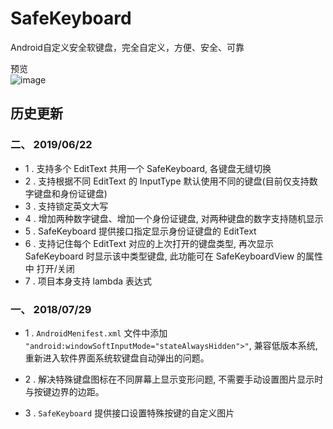# **SafeKeyboard**
Android自定义安全软键盘，完全自定义，方便、安全、可靠

预览<br>
![image](SafeKeyboard_preview_1.5x.gif)

## **历史更新**


### 二、 2019/06/22
* 1 . 支持多个 EditText 共用一个 SafeKeyboard, 各键盘无缝切换
* 2 . 支持根据不同 EditText 的 InputType 默认使用不同的键盘(目前仅支持数字键盘和身份证键盘)
* 3 . 支持锁定英文大写
* 4 . 增加两种数字键盘、增加一个身份证键盘, 对两种键盘的数字支持随机显示
* 5 . SafeKeyboard 提供接口指定显示身份证键盘的 EditText
* 6 . 支持记住每个 EditText 对应的上次打开的键盘类型, 再次显示 SafeKeyboard 时显示该中类型键盘, 此功能可在 SafeKeyboardView 的属性中 打开/关闭
* 7 . 项目本身支持 lambda 表达式

### 一、 2018/07/29
* 1 . `AndroidMenifest.xml` 文件中添加 `"android:windowSoftInputMode="stateAlwaysHidden">"`, 兼容低版本系统, 重新进入软件界面系统软键盘自动弹出的问题。

* 2 . 解决特殊键盘图标在不同屏幕上显示变形问题, 不需要手动设置图片显示时与按键边界的边距。
* 3 . `SafeKeyboard` 提供接口设置特殊按键的自定义图片
